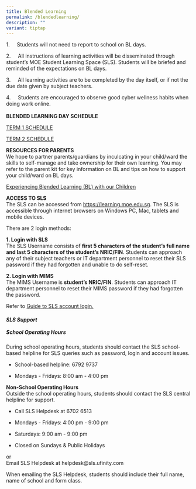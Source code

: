 ```yaml
---
title: Blended Learning
permalink: /blendedlearning/
description: ""
variant: tiptap
---
```

<p>1.&nbsp;&nbsp;&nbsp;&nbsp; Students will not need to report to school on BL days.&nbsp;</p><p>2.&nbsp;&nbsp;&nbsp;&nbsp; All instructions of learning activities will be disseminated through student’s MOE Student Learning Space (SLS). Students will be briefed and reminded of the expectations on BL days.&nbsp;</p><p>3.&nbsp;&nbsp;&nbsp;&nbsp; All learning activities are to be completed by the day itself, or if not the due date given by subject teachers.&nbsp;</p><p>4.&nbsp;&nbsp;&nbsp;&nbsp; Students are encouraged to observe good cyber wellness habits when doing work online.&nbsp;<br><br><strong>BLENDED LEARNING DAY SCHEDULE</strong></p><p><a href="https://docs.google.com/document/d/13Bt1sWVov32aMCcyBGUhBVNg1NlWU85zAGNrVE79ACI/edit?usp=sharing" rel="noopener noreferrer nofollow" target="_blank">TERM 1 SCHEDULE</a></p><p><a href="https://docs.google.com/document/d/1ZXRijhr27Lo-1V4b532eCmzSzO5mOU6iOHqqV6RM5T0/edit?usp=sharing" rel="noopener noreferrer nofollow" target="_blank">TERM 2 SCHEDULE</a></p><p></p><p><strong>RESOURCES FOR PARENTS</strong> <br>We hope to partner parents/guardians by inculcating in your child/ward the skills to self-manage and take ownership for their own learning. You may refer to the parent kit for key information on BL and tips on how to support your child/ward on BL days.</p><p><a href="https://drive.google.com/file/d/13-KdRV08w2D5K7H8zi-oVMyC-s5KIn-V/view?usp=sharing" rel="noopener noreferrer nofollow" target="_blank">Experiencing Blended Learning (BL) with our Children</a></p><p><strong>ACCESS TO SLS</strong><br>The SLS can be accessed from&nbsp;<a href="https://learning.moe.edu.sg/" rel="noopener noreferrer nofollow" target="_blank">https://learning.moe.edu.sg</a>. The SLS is accessible through internet browsers on Windows PC, Mac, tablets and mobile devices.&nbsp;</p><p>There are 2 login methods:</p><p><strong>1. Login with SLS</strong><br>The SLS Username consists of&nbsp;<strong>first 5 characters of the student’s full name and last 5 characters of the student’s NRIC/FIN</strong>. Students can approach any of their subject teachers or IT department personnel to reset their SLS password if they had forgotten and unable to do self-reset.&nbsp;</p><p><strong>2. Login with MIMS</strong><br>The MIMS Username is&nbsp;<strong>student’s NRIC/FIN</strong>. Students can approach IT department personnel to reset their MIMS password if they had forgotten the password.</p><p>Refer to&nbsp;<a href="https://www.learning.moe.edu.sg/sls/students/index.html" rel="noopener noreferrer nofollow" target="_blank">Guide to SLS account login.<br></a></p><h5><strong>SLS Support</strong> <br><br><strong>School Operating Hours</strong><br></h5><p>During school operating hours, students should contact the SLS school-based helpline for SLS queries such as&nbsp;password, login and account issues.</p><ul data-tight="true" class="tight"><li><p>School-based helpline: 6792 9737</p></li><li><p>Mondays - Fridays: 8:00 am - 4:00 pm</p></li></ul><p><strong>Non-School Operating Hours</strong>&nbsp;<br>Outside the school operating hours, students should contact the SLS central helpline for support.</p><ul data-tight="true" class="tight"><li><p>Call SLS Helpdesk at 6702 6513</p></li><li><p>Mondays - Fridays: 4:00 pm - 9:00 pm</p></li><li><p>Saturdays: 9:00 am - 9:00 pm</p></li><li><p>Closed on Sundays &amp; Public Holidays</p></li></ul><p>or <br>Email SLS Helpdesk at helpdesk@sls.ufinity.com</p><p>When emailing the SLS Helpdesk, students should include their full name, name of school and form class.</p>